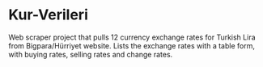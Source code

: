 # Kur-Verileri
Web scraper project that pulls 12 currency exchange rates for Turkish Lira from Bigpara/Hürriyet website.
Lists the exchange rates with a table form, with buying rates, selling rates and change rates.
